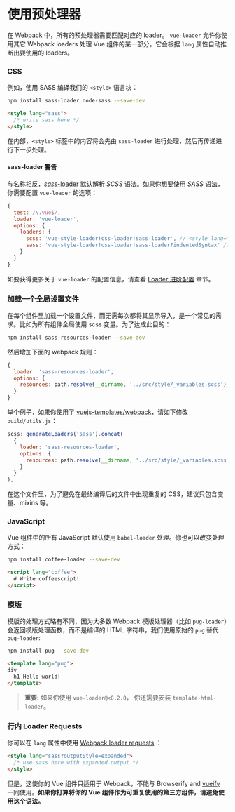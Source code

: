 # 使用预处理器

在 Webpack 中，所有的预处理器需要匹配对应的 loader。 `vue-loader` 允许你使用其它 Webpack loaders 处理 Vue 组件的某一部分。它会根据 `lang` 属性自动推断出要使用的 loaders。

### CSS

例如，使用 SASS 编译我们的 `<style>` 语言块：

``` bash
npm install sass-loader node-sass --save-dev
```

``` html
<style lang="sass">
  /* write sass here */
</style>
```

在内部，`<style>` 标签中的内容将会先由 `sass-loader` 进行处理，然后再传递进行下一步处理。

#### sass-loader 警告

与名称相反，[*sass*-loader](https://github.com/jtangelder/sass-loader) 默认解析 *SCSS* 语法。如果你想要使用 *SASS* 语法，你需要配置 `vue-loader` 的选项：

```javascript
{
  test: /\.vue$/,
  loader: 'vue-loader',
  options: {
    loaders: {
      scss: 'vue-style-loader!css-loader!sass-loader', // <style lang="scss">
      sass: 'vue-style-loader!css-loader!sass-loader?indentedSyntax' // <style lang="sass">
    }
  }
}
```

如要获得更多关于 `vue-loader` 的配置信息，请查看 [Loader 进阶配置](./advanced.md) 章节。

### 加载一个全局设置文件

在每个组件里加载一个设置文件，而无需每次都将其显示导入，是一个常见的需求。比如为所有组件全局使用 scss 变量。为了达成此目的：

``` bash
npm install sass-resources-loader --save-dev
```

然后增加下面的 webpack 规则：

``` js
{
  loader: 'sass-resources-loader',
  options: {
    resources: path.resolve(__dirname, '../src/style/_variables.scss')
  }
}
```

举个例子，如果你使用了 [vuejs-templates/webpack](https://github.com/vuejs-templates/webpack)，请如下修改 `build/utils.js`：

``` js
scss: generateLoaders('sass').concat(
  {
    loader: 'sass-resources-loader',
    options: {
      resources: path.resolve(__dirname, '../src/style/_variables.scss')
    }
  }
),
```

在这个文件里，为了避免在最终编译后的文件中出现重复的 CSS，建议只包含变量、mixins 等。

### JavaScript

Vue 组件中的所有 JavaScript 默认使用 `babel-loader` 处理。你也可以改变处理方式：

``` bash
npm install coffee-loader --save-dev
```

``` html
<script lang="coffee">
  # Write coffeescript!
</script>
```

### 模版

模版的处理方式略有不同，因为大多数 Webpack 模版处理器（比如 `pug-loader`）会返回模版处理函数，而不是编译的 HTML 字符串，我们使用原始的 `pug` 替代 `pug-loader`:

``` bash
npm install pug --save-dev
```

``` html
<template lang="pug">
div
  h1 Hello world!
</template>
```

> **重要:** 如果你使用 `vue-loader@<8.2.0`， 你还需要安装 `template-html-loader`。

### 行内 Loader Requests

你可以在 `lang` 属性中使用 [Webpack loader requests](https://webpack.github.io/docs/loaders.html#introduction) ：

``` html
<style lang="sass?outputStyle=expanded">
  /* use sass here with expanded output */
</style>
```

但是，这使你的 Vue 组件只适用于 Webpack，不能与 Browserify and [vueify](https://github.com/vuejs/vueify) 一同使用。**如果你打算将你的 Vue 组件作为可重复使用的第三方组件，请避免使用这个语法。**
